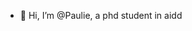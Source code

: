 - 👋 Hi, I’m @Paulie, a phd student in aidd 

<!---
Paulie-ai/Paulie-ai is a ✨ special ✨ repository because its `README.md` (this file) appears on your GitHub profile.
You can click the Preview link to take a look at your changes.
--->
